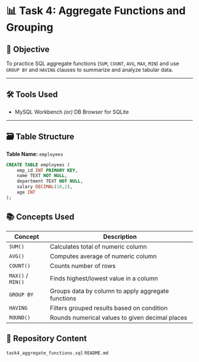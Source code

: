# 📊 Task 4: Aggregate Functions and Grouping

## 📝 Objective
To practice SQL aggregate functions (`SUM`, `COUNT`, `AVG`, `MAX`, `MIN`) and use `GROUP BY` and `HAVING` clauses to summarize and analyze tabular data.

---

## 🛠 Tools Used
- MySQL Workbench *(or)* DB Browser for SQLite

---

## 🗃️ Table Structure

**Table Name:** `employees`

```sql
CREATE TABLE employees (
    emp_id INT PRIMARY KEY,
    name TEXT NOT NULL,
    department TEXT NOT NULL,
    salary DECIMAL(10,2),
    age INT
);
```

## 📚 Concepts Used
  | Concept           | Description                                        |
  | ----------------- | -------------------------------------------------- |
  | `SUM()`           | Calculates total of numeric column                 |
  | `AVG()`           | Computes average of numeric column                 |
  | `COUNT()`         | Counts number of rows                              |
  | `MAX()` / `MIN()` | Finds highest/lowest value in a column             |
  | `GROUP BY`        | Groups data by column to apply aggregate functions |
  | `HAVING`          | Filters grouped results based on condition         |
  | `ROUND()`         | Rounds numerical values to given decimal places    |

## 📂 Repository Content

 `task4_aggregate_functions.sql` 
 `README.md`                     



